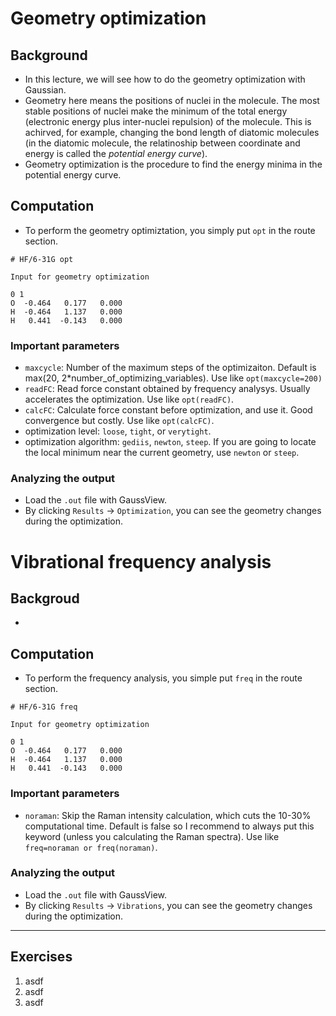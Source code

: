 # Geometry optimization
## Background
* In this lecture, we will see how to do the geometry optimization with Gaussian.
* Geometry here means the positions of nuclei in the molecule. The most stable positions of nuclei make the minimum of the total energy (electronic energy plus inter-nuclei repulsion) of the molecule. This is achirved, for example, changing the bond length of diatomic molecules (in the diatomic molecule, the relatinoship between coordinate and energy is called the *potential energy curve*).
* Geometry optimization is the procedure to find the energy minima in the potential energy curve.

## Computation
* To perform the geometry optimiztation, you simply put `opt` in the route section.
```
# HF/6-31G opt

Input for geometry optimization

0 1
O  -0.464   0.177   0.000
H  -0.464   1.137   0.000
H   0.441  -0.143   0.000
```

### Important parameters
* `maxcycle`: Number of the maximum steps of the optimizaiton. Default is max(20, 2*number_of_optimizing_variables). Use like `opt(maxcycle=200)`
* `readFC`: Read force constant obtained by frequency analysys. Usually accelerates the optimization. Use like `opt(readFC)`.
* `calcFC`: Calculate force constant before optimization, and use it. Good convergence but costly. Use like `opt(calcFC)`.
* optimization level: `loose`, `tight`, or `verytight`.
* optimization algorithm: `gediis`, `newton`, `steep`. If you are going to locate the local minimum near the current geometry, use `newton` or `steep`.

### Analyzing the output
* Load the `.out` file with GaussView.
* By clicking `Results` -> `Optimization`, you can see the geometry changes during the optimization.

# Vibrational frequency analysis
## Backgroud
*

## Computation
* To perform the frequency analysis, you simple put `freq` in the route section.
```
# HF/6-31G freq

Input for geometry optimization

0 1
O  -0.464   0.177   0.000
H  -0.464   1.137   0.000
H   0.441  -0.143   0.000
```

### Important parameters
* `noraman`: Skip the Raman intensity calculation, which cuts the 10-30% computational time. Default is false so I recommend to always put this keyword (unless you calculating the Raman spectra). Use like `freq=noraman or freq(noraman)`.

### Analyzing the output
* Load the `.out` file with GaussView.
* By clicking `Results` -> `Vibrations`, you can see the geometry changes during the optimization.

---

## Exercises
1. asdf
2. asdf
3. asdf